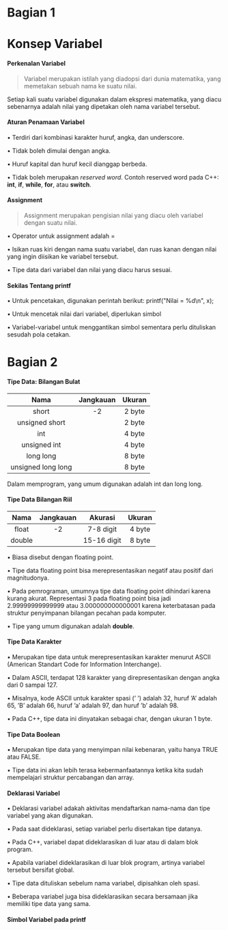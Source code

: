 # Bagian 1
# Konsep Variabel
#### Perkenalan Variabel
> Variabel merupakan istilah yang diadopsi dari dunia matematika, yang
memetakan sebuah nama ke suatu nilai.

Setiap kali suatu variabel digunakan dalam ekspresi
matematika, yang diacu sebenarnya adalah nilai yang
dipetakan oleh nama variabel tersebut.

#### Aturan Penamaan Variabel
• Terdiri dari kombinasi karakter huruf, angka, dan underscore.

• Tidak boleh dimulai dengan angka.

• Huruf kapital dan huruf kecil dianggap berbeda. 

• Tidak boleh merupakan *reserved word*. Contoh reserved word
pada C++: **int**, **if**, **while**, **for**, atau **switch**.

#### Assignment
> Assignment merupakan pengisian nilai yang diacu oleh variabel dengan suatu nilai.

• Operator untuk assignment adalah =

• Isikan ruas kiri dengan nama suatu variabel, dan ruas kanan
dengan nilai yang ingin diisikan ke variabel tersebut.

• Tipe data dari variabel dan nilai yang diacu harus sesuai.

#### Sekilas Tentang printf
• Untuk pencetakan, digunakan perintah berikut:
printf("Nilai = %d\n", x);

• Untuk mencetak nilai dari variabel, diperlukan simbol

• Variabel-variabel untuk menggantikan simbol sementara perlu
dituliskan sesudah pola cetakan.

# Bagian 2
#### Tipe Data: Bilangan Bulat
| Nama   | Jangkauan | Ukuran |
| :----: | :----:    | :----: |
| short | -2 | 2 byte |
| unsigned short | | 2 byte |
| int | | 4 byte |
| unsigned int | | 4 byte |
| long long | | 8 byte |
| unsigned long long | | 8 byte |

Dalam memprogram, yang umum digunakan adalah int dan long long.

#### Tipe Data Bilangan Riil
| Nama   | Jangkauan | Akurasi | Ukuran |
| :----: | :----:    | :----: | :----: |
| float | -2 | 7-8 digit | 4 byte |
| double | | 15-16 digit | 8 byte |

• Biasa disebut dengan floating point.

• Tipe data floating point bisa merepresentasikan negatif atau positif dari magnitudonya.

• Pada pemrograman, umumnya tipe data floating point dihindari karena kurang akurat. Representasi 3 pada floating point bisa jadi 2.99999999999999 atau 3.000000000000001
karena keterbatasan pada struktur penyimpanan bilangan pecahan pada komputer.

• Tipe yang umum digunakan adalah **double**.

#### Tipe Data Karakter
• Merupakan tipe data untuk merepresentasikan karakter menurut ASCII (American Standart Code for Information Interchange).

• Dalam ASCII, terdapat 128 karakter yang direpresentasikan dengan angka dari 0 sampai 127.

• Misalnya, kode ASCII untuk karakter spasi (’ ’) adalah 32, huruf ’A’ adalah 65, ’B’ adalah 66, huruf ’a’ adalah 97, dan huruf ’b’ adalah 98.

• Pada C++, tipe data ini dinyatakan sebagai char, dengan ukuran 1 byte.

#### Tipe Data Boolean
• Merupakan tipe data yang menyimpan nilai kebenaran, yaitu hanya TRUE atau FALSE.

• Tipe data ini akan lebih terasa kebermanfaatannya ketika kita sudah mempelajari struktur percabangan dan array.

#### Deklarasi Variabel
• Deklarasi variabel adakah aktivitas mendaftarkan nama-nama dan tipe variabel yang akan digunakan.

• Pada saat dideklarasi, setiap variabel perlu disertakan tipe datanya.

• Pada C++, variabel dapat dideklarasikan di luar atau di dalam blok program.

• Apabila variabel dideklarasikan di luar blok program, artinya variabel tersebut bersifat global.

• Tipe data dituliskan sebelum nama variabel, dipisahkan oleh spasi.

• Beberapa variabel juga bisa dideklarasikan secara bersamaan jika memiliki tipe data yang sama.

#### Simbol Variabel pada printf
